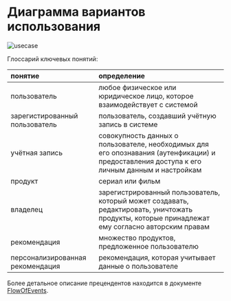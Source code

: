 # Диаграмма вариантов использования
![usecase](https://github.com/L1ttl3S1st3r/wannait/blob/master/Documents/Design/UseCase/usecases.jpeg)

Глоссарий ключевых понятий:

| понятие | определение |
|:---|:---|
| пользователь | любое физическое или юридическое лицо, которое взаимодействует с системой |
| зарегистированный пользователь | пользователь, создавший учётную запись в системе |
| учётная запись | совокупность данных о пользователе, необходимых для его опознавания (аутенфикации) и предоставления доступа к его личным данным и настройкам |
| продукт | сериал или фильм |
| владелец | зарегистрированный пользователь, который может создавать, редактировать, уничтожать продукты, которые принадлежат ему согласно авторским правам |
| рекомендация | множество продуктов, предложенное пользователю |
| персонализированная рекомендация | рекомендация, которая учитывает данные о пользователе |

Более детальное описание прецендентов находится в документе [FlowOfEvents](https://github.com/L1ttl3S1st3r/wannait/blob/master/Documents/Design/UseCase/flowofevent.md).
